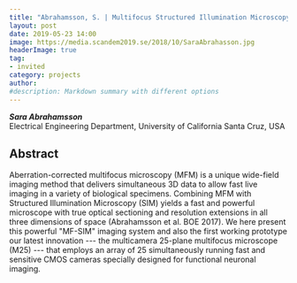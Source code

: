 ```yaml
---
title: "Abrahamsson, S. | Multifocus Structured Illumination Microscopy"
layout: post
date: 2019-05-23 14:00
image: https://media.scandem2019.se/2018/10/SaraAbrahasson.jpg
headerImage: true
tag:
- invited
category: projects
author:
#description: Markdown summary with different options
---
```


_**Sara Abrahamsson**_<br/>
Electrical Engineering Department, University of California Santa Cruz, USA<br/>

## Abstract

Aberration-corrected multifocus microscopy (MFM) is a unique wide-field imaging method that delivers simultaneous 3D data to allow fast live imaging in a variety of biological specimens. Combining MFM with Structured Illumination Microscopy (SIM) yields a fast and powerful microscope with true optical sectioning and resolution extensions in all three dimensions of space (Abrahamsson et al. BOE 2017). We here present this powerful "MF-SIM" imaging system and also the first working prototype our latest innovation --- the multicamera 25-plane multifocus microscope (M25) --- that employs an array of 25 simultaneously running fast and sensitive CMOS cameras specially designed for functional neuronal imaging.<br/>
